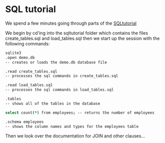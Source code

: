 # SQL tutorial
We spend a few minutes going through parts of the [SQLtutorial](https://www.sqltutorial.org/)

We begin by cd'ing into the sqltutorial folder which contains the files create_tables.sql and load_tables.sql
then we start up the session with the following commands:

``` bash
sqlite3
.open demo.db
-- creates or loads the demo.db database file

.read create_tables.sql
-- processes the sql commands in create_tables.sql

.read load_tables.sql
-- processes the sql commands in load_tables.sql

.tables
-- shows all of the tables in the database

select count(*) from employees; -- returns the number of employees

.schema employees
-- shows the column names and types for the employees table
```

Then we look over the documentation for JOIN and other clauses...

